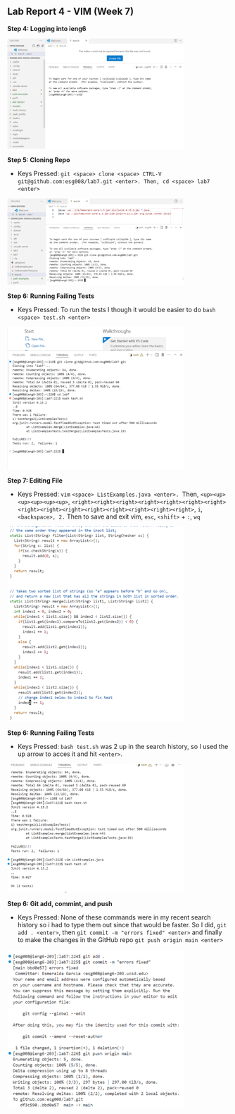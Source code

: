 ## Lab Report 4 - VIM (Week 7)

**Step 4: Logging into ieng6**

<img src="log_in_ieng6.png" alt="Test Results" width="400"/>

**Step 5: Cloning Repo**
* Keys Pressed: `git <space> clone <space> CTRL-V git@github.com:esg008/lab7.git <enter>. Then, cd <space> lab7 <enter>`
<img src="git_clone.png" alt="Test Results" width="400"/>

**Step 6: Running Failing Tests**
* Keys Pressed: To run the tests I though it would be easier to do `bash <space> test.sh <enter>`
<img src="run_failing_tests.png" alt="Test Results" width="400"/>

**Step 7: Editing File**
* Keys Pressed: `vim` `<space> ListExamples.java <enter>. `Then, `<up><up><up><up><up><up>`, `<right><right><right><right><right><right><right><right><right><right><right><right><right><right><right>`, `i`, `<backspace>, 2.` Then to save and exit vim, `esc`, `<shift>` + `:`, `wq`
<img src="file_edit.png" alt="Test Results" width="400"/>

**Step 6: Running Failing Tests**
* Keys Pressed: `bash test.sh` was 2 up in the search history, so I used the up arrow to acces it and hit `<enter>`.
<img src="run_fixed_tests.png" alt="Test Results" width="400"/>

**Step 6: Git add, commint, and push**
* Keys Pressed: None of these commands were in my recent search history so i had to type them out since that would be faster. So I did, `git add . <enter>`, then `git commit -m "errors fixed" <enter>` and finally to make the changes in the GitHub repo `git push origin main <enter>`
<img src="git_add_commit_push.png" alt="Test Results" width="400"/>






  

